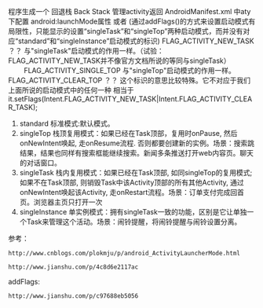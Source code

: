 程序生成一个 回退栈 Back Stack 管理activity返回
AndroidManifest.xml 中aty下配置 android:launchMode属性
或者
(通过addFlags()的方式来设置启动模式有局限性，只能显示的设置“singleTask”和“singleTop”两种启动模式，而并没有对应“standard”和“singleInstance”启动模式的标识)
FLAG_ACTIVITY_NEW_TASK
？？  与"singleTask"启动模式的作用一样。（试验：FLAG_ACTIVITY_NEW_TASK并不像官方文档所说的等同与singleTask） 　　
FLAG_ACTIVITY_SINGLE_TOP
与"singleTop"启动模式的作用一样。
FLAG_ACTIVITY_CLEAR_TOP
？？ 这个标识的意思比较特殊。它不对应于我们上面所说的启动模式中的任何一种 相当于
it.setFlags(Intent.FLAG_ACTIVITY_NEW_TASK|Intent.FLAG_ACTIVITY_CLEAR_TASK);


1. standard  标准模式:默认模式。
2. singleTop  栈顶复用模式：如果已经在Task顶部，复用时onPause, 然后onNewIntent唤起, 走onResume流程. 否则都要创建新的实例。场景：搜索跳结果，结果也同样有搜索框能继续搜索。新闻多条推送打开web内容页。聊天的对话窗口。
3. singleTask  栈内复用模式：如果已经在Task顶部, 如同singleTop的复用模式;
如果不在Task顶部, 则销毁Task中该Activity顶部的所有其他Activity, 通过onNewIntent唤起该Activity, 走onRestart流程。场景：订单支付完成回首页。浏览器主页只打开一次
4. singleInstance  单实例模式：拥有singleTask一致的功能，区别是它让单独一个Task来管理这个活动。场景：闹铃提醒，将闹铃提醒与闹铃设置分离。

参考：

	http://www.cnblogs.com/plokmju/p/android_ActivityLauncherMode.html

	http://www.jianshu.com/p/4c8d6e2117ac

addFlags: 

	http://www.jianshu.com/p/c97688eb5056